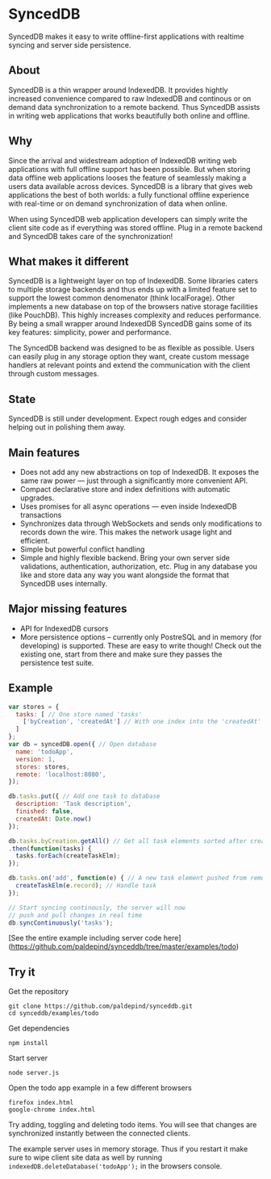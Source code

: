 SyncedDB
========
SyncedDB makes it easy to write offline-first applications with realtime
syncing and server side persistence.

About
-----
SyncedDB is a thin wrapper around IndexedDB. It provides hightly increased
convenience compared to raw IndexedDB and continous or on demand data
synchronization to a remote backend. Thus SyncedDB assists in writing web
applications that works beautifully both online and offline.

Why
---
Since the arrival and widestream adoption of IndexedDB writing web applications
with full offline support has been possible. But when storing data offline web
applications looses the feature of seamlessly making a users data available
across devices. SyncedDB is a library that gives web applications the best of
both worlds: a fully functional offline experience with real-time or on demand
synchronization of data when online.

When using SyncedDB web application developers can simply write the client site
code as if everything was stored offline. Plug in a remote backend and SyncedDB
takes care of the synchronization!

What makes it different
-----------------------
SyncedDB is a lightweight layer on top of IndexedDB. Some libraries caters to
multiple storage backends and thus ends up with a limited feature set to
support the lowest common denomenator (think localForage). Other implements a
new database on top of the browsers native storage facilities (like PouchDB).
This highly increases complexity and reduces performance. By being a small
wrapper around IndexedDB SyncedDB gains some of its key features: simplicity,
power and performance.

The SyncedDB backend was designed to be as flexible as possible. Users can
easily plug in any storage option they want, create custom message handlers at
relevant points and extend the communication with the client through custom
messages.

State
-----
SyncedDB is still under development. Expect rough edges and consider helping
out in polishing them away.

Main features
--------
* Does not add any new abstractions on top of IndexedDB. It exposes the same
  raw power — just through a significantly more convenient API.
* Compact declarative store and index definitions with automatic upgrades.
* Uses promises for all async operations — even inside IndexedDB transactions
* Synchronizes data through WebSockets and sends only modifications to records
  down the wire. This makes the network usage light and efficient.
* Simple but powerful conflict handling
* Simple and highly flexible backend. Bring your own server side validations,
  authentication, authorization, etc. Plug in any database you like and store data
  any way you want alongside the format that SyncedDB uses internally.

Major missing features
----------------
* API for IndexedDB cursors
* More persistence options – currently only PostreSQL and in memory (for developing)
 is supported. These are easy to write though! Check out the existing one, start
 from there and make sure they passes the persistence test suite.

Example
-------
```javascript
var stores = {
  tasks: [ // One store named 'tasks'
    ['byCreation', 'createdAt'] // With one index into the 'createdAt' property
  ]
};
var db = syncedDB.open({ // Open database
  name: 'todoApp',
  version: 1,
  stores: stores,
  remote: 'localhost:8080',
});

db.tasks.put({ // Add one task to database
  description: 'Task description',
  finished: false,
  createdAt: Date.now()
});

db.tasks.byCreation.getAll() // Get all task elements sorted after creation
.then(function(tasks) {
  tasks.forEach(createTaskElm);
});

db.tasks.on('add', function(e) { // A new task element pushed from remote
  createTaskElm(e.record); // Handle task
});

// Start syncing continously, the server will now
// push and pull changes in real time
db.syncContinuously('tasks');
```
[See the entire example including server code here]
(https://github.com/paldepind/synceddb/tree/master/examples/todo)

Try it
------
Get the repository
```
git clone https://github.com/paldepind/synceddb.git
cd synceddb/examples/todo
```
Get dependencies
```
npm install
```
Start server
```
node server.js
```
Open the todo app example in a few different browsers
```
firefox index.html
google-chrome index.html
```
Try adding, toggling and deleting todo items. You will see
that changes are synchronized instantly between the
connected clients.

The example server uses in memory storage. Thus if you restart it
make sure to wipe client site data as well by running 
`indexedDB.deleteDatabase('todoApp');` in the browsers console.
